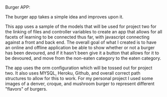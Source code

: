 Burger APP:

The burger app takes a simple idea and improves upon it.

This app uses a sample of the models that will be used for project two for the linking of files and controller variables to create an app that allows for all facets of learning to be connected thus far, with javascript connecting against a front and back end. The overall goal of what I created is to have an online and offline application be able to show whether or not a burger has been devoured, and if it hasn't been give it a button that allows for it to be devoured, and move from the non-eaten category to the eaten category.

The app uses the orm configuration which will be tossed out for project two. It also uses MYSQL, Heroku, Github, and overall correct path structures to allow for this to work. For my personal project I used some images of a denver, croque, and mushroom burger to represent different "flavors" of burgers. 